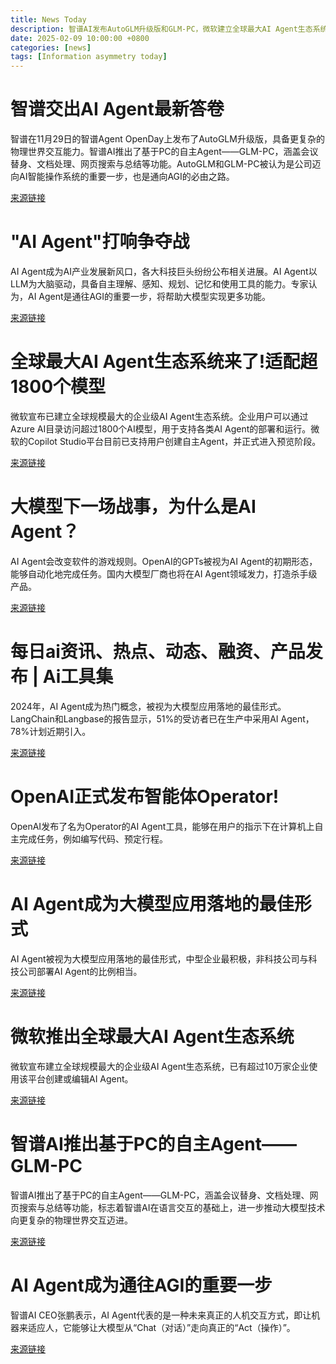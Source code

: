 ```yaml
---
title: News Today
description: 智谱AI发布AutoGLM升级版和GLM-PC，微软建立全球最大AI Agent生态系统，AI Agent成为大模型应用落地的最佳形式，OpenAI发布智能体Operator，AI Agent被视为通往AGI的重要一步。
date: 2025-02-09 10:00:00 +0800
categories: [news]
tags: [Information asymmetry today]
---
```


# 智谱交出AI Agent最新答卷

智谱在11月29日的智谱Agent OpenDay上发布了AutoGLM升级版，具备更复杂的物理世界交互能力。智谱AI推出了基于PC的自主Agent——GLM-PC，涵盖会议替身、文档处理、网页搜索与总结等功能。AutoGLM和GLM-PC被认为是公司迈向AI智能操作系统的重要一步，也是通向AGI的必由之路。

[来源链接](https://news.qq.com/rain/a/20241202A07GVK00)

# "AI Agent"打响争夺战

AI Agent成为AI产业发展新风口，各大科技巨头纷纷公布相关进展。AI Agent以LLM为大脑驱动，具备自主理解、感知、规划、记忆和使用工具的能力。专家认为，AI Agent是通往AGI的重要一步，将帮助大模型实现更多功能。

[来源链接](https://news.qq.com/rain/a/20241209A0757300)

# 全球最大AI Agent生态系统来了!适配超1800个模型

微软宣布已建立全球规模最大的企业级AI Agent生态系统。企业用户可以通过Azure AI目录访问超过1800个AI模型，用于支持各类AI Agent的部署和运行。微软的Copilot Studio平台目前已支持用户创建自主Agent，并正式进入预览阶段。

[来源链接](https://news.qq.com/rain/a/20241120A0A3FF00)

# 大模型下一场战事，为什么是AI Agent？

AI Agent会改变软件的游戏规则。OpenAI的GPTs被视为AI Agent的初期形态，能够自动化地完成任务。国内大模型厂商也将在AI Agent领域发力，打造杀手级产品。

[来源链接](https://m.thepaper.cn/newsDetail_forward_25317607)

# 每日ai资讯、热点、动态、融资、产品发布 | Ai工具集

2024年，AI Agent成为热门概念，被视为大模型应用落地的最佳形式。LangChain和Langbase的报告显示，51%的受访者已在生产中采用AI Agent，78%计划近期引入。

[来源链接](https://ai-bot.cn/daily-ai-news/)

# OpenAI正式发布智能体Operator!

OpenAI发布了名为Operator的AI Agent工具，能够在用户的指示下在计算机上自主完成任务，例如编写代码、预定行程。

[来源链接](https://ai-bot.cn/daily-ai-news/)

# AI Agent成为大模型应用落地的最佳形式

AI Agent被视为大模型应用落地的最佳形式，中型企业最积极，非科技公司与科技公司部署AI Agent的比例相当。

[来源链接](https://ai-bot.cn/daily-ai-news/)

# 微软推出全球最大AI Agent生态系统

微软宣布建立全球规模最大的企业级AI Agent生态系统，已有超过10万家企业使用该平台创建或编辑AI Agent。

[来源链接](https://news.qq.com/rain/a/20241120A0A3FF00)

# 智谱AI推出基于PC的自主Agent——GLM-PC

智谱AI推出了基于PC的自主Agent——GLM-PC，涵盖会议替身、文档处理、网页搜索与总结等功能，标志着智谱AI在语言交互的基础上，进一步推动大模型技术向更复杂的物理世界交互迈进。

[来源链接](https://news.qq.com/rain/a/20241202A07GVK00)

# AI Agent成为通往AGI的重要一步

智谱AI CEO张鹏表示，AI Agent代表的是一种未来真正的人机交互方式，即让机器来适应人，它能够让大模型从“Chat（对话）”走向真正的“Act（操作）”。

[来源链接](https://news.qq.com/rain/a/20241209A0757300)
